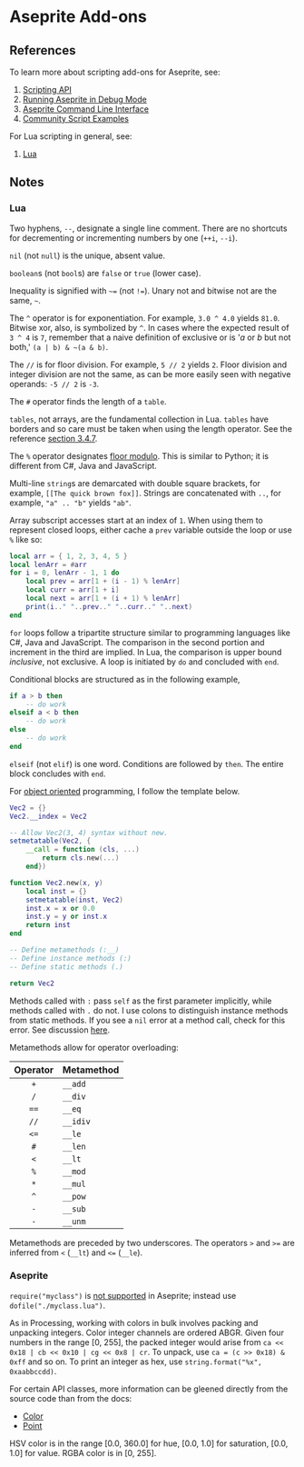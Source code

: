 # Aseprite Add-ons

## References

To learn more about scripting add-ons for Aseprite, see:

1. [Scripting API](https://github.com/aseprite/api)
2. [Running Aseprite in Debug Mode](https://www.aseprite.org/docs/debug/)
3. [Aseprite Command Line Interface](https://www.aseprite.org/docs/cli/)
4. [Community Script Examples](https://community.aseprite.org/t/aseprite-script-examples/2611)

For Lua scripting in general, see:

 1. [Lua](http://www.lua.org/)

## Notes

### Lua

Two hyphens, `--`, designate a single line comment. There are no shortcuts for decrementing or incrementing numbers by one (`++i`, `--i`).

`nil`  (not `null`) is the unique, absent value.

`boolean`s (not `bool`s) are `false` or `true` (lower case).

Inequality is signified with `~=` (not `!=`). Unary not and bitwise not are the same, `~`.

The `^` operator is for exponentiation. For example, `3.0 ^ 4.0` yields `81.0`. Bitwise xor, also, is symbolized by `^`. In cases where the expected result of `3 ^ 4` is `7`, remember that a naive definition of exclusive or is '_a_ or _b_ but not both,' `(a | b) & ~(a & b)`.

The `//` is for floor division. For example, `5 // 2` yields `2`. Floor division and integer division are not the same, as can be more easily seen with negative operands: `-5 // 2` is `-3`.

The `#` operator finds the length of a `table`.

`tables`, not arrays, are the fundamental collection in Lua. `tables` have borders and so care must be taken when using the length operator. See the reference [section 3.4.7](https://www.lua.org/manual/5.4/manual.html#3).

The `%` operator designates [floor modulo](https://www.wikiwand.com/en/Modulo_operation). This is similar to Python; it is different from C#, Java and JavaScript.

Multi-line `string`s are demarcated with double square brackets, for example, `[[The quick brown fox]]`. Strings are concatenated with `..`, for example, `"a" .. "b"` yields `"ab"`.

Array subscript accesses start at an index of `1`. When using them to represent closed loops, either cache a `prev` variable outside the loop or use `%` like so:

```lua
local arr = { 1, 2, 3, 4, 5 }
local lenArr = #arr
for i = 0, lenArr - 1, 1 do
    local prev = arr[1 + (i - 1) % lenArr]
    local curr = arr[1 + i]
    local next = arr[1 + (i + 1) % lenArr]
    print(i.." "..prev.." "..curr.." "..next)
end
```

`for` loops follow a tripartite structure similar to programming languages like C#, Java and JavaScript. The comparison in the second portion and increment in the third are implied. In Lua, the comparison is upper bound _inclusive_, not exclusive. A loop is initiated by `do` and concluded with `end`.

Conditional blocks are structured as in the following example,

```lua
if a > b then
    -- do work
elseif a < b then
    -- do work
else
    -- do work
end
```

`elseif` (not `elif`) is one word. Conditions are followed by `then`. The entire block concludes with `end`.

For [object oriented](http://lua-users.org/wiki/ObjectOrientationTutorial) programming, I follow the template below.

```lua
Vec2 = {}
Vec2.__index = Vec2

-- Allow Vec2(3, 4) syntax without new.
setmetatable(Vec2, {
    __call = function (cls, ...)
        return cls.new(...)
    end})

function Vec2.new(x, y)
    local inst = {}
    setmetatable(inst, Vec2)
    inst.x = x or 0.0
    inst.y = y or inst.x
    return inst
end

-- Define metamethods (:__)
-- Define instance methods (:)
-- Define static methods (.)

return Vec2
```

Methods called with `:` pass `self` as the first parameter implicitly, while methods called with `.` do not. I use colons to distinguish instance methods from static methods. If you see a `nil` error at a method call, check for this error. See discussion [here](https://stackoverflow.com/questions/3779671/why-cant-i-use-setunion-instead-of-set-union).

Metamethods allow for operator overloading:

| Operator | Metamethod |
| :------: | :--------- |
|   `+`    | `__add`    |
|   `/`    | `__div`    |
|   `==`   | `__eq`     |
|   `//`   | `__idiv`   |
|   `<=`   | `__le`     |
|   `#`    | `__len`    |
|   `<`    | `__lt`     |
|   `%`    | `__mod`    |
|   `*`    | `__mul`    |
|   `^`    | `__pow`    |
|   `-`    | `__sub`    |
|   `-`    | `__unm`    |

Metamethods are preceded by two underscores. The operators `>` and `>=` are inferred from `<` (`__lt`) and `<=` (`__le`).

### Aseprite

`require("myclass")` is [not supported](https://community.aseprite.org/t/can-you-import-lua-libraries-from-a-script-solved/3528) in Aseprite; instead use `dofile("./myclass.lua")`.

As in Processing, working with colors in bulk involves packing and unpacking integers. Color integer channels are ordered ABGR. Given four numbers in the range [0, 255], the packed integer would arise from `ca << 0x18 | cb << 0x10 | cg << 0x8 | cr`. To unpack, use `ca = (c >> 0x18) & 0xff` and so on. To print an integer as hex, use `string.format("%x", 0xaabbccdd)`.

For certain API classes, more information can be gleened directly from the source code than from the docs:
 - [Color](https://github.com/aseprite/aseprite/blob/6c4621a26a2acf70e184aa247a5cd40be2e652ef/src/app/script/color_class.cpp)
 - [Point](https://github.com/aseprite/aseprite/blob/6c4621a26a2acf70e184aa247a5cd40be2e652ef/src/app/script/point_class.cpp)

HSV color is in the range [0.0, 360.0] for hue, [0.0, 1.0] for saturation, [0.0, 1.0] for value. RGBA color is in [0, 255].